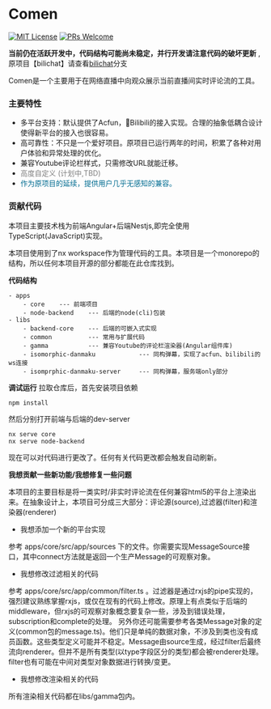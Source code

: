 # Comen

[![MIT License](https://img.shields.io/npm/l/isomorphic-danmaku.svg)](https://github.com/3Shain/isomorphic-danmaku/LICENSE)
[![PRs Welcome](https://img.shields.io/badge/PRs-welcome-brightgreen.svg)](http://makeapullrequest.com)

**当前仍在活跃开发中，代码结构可能尚未稳定，并行开发请注意代码的破坏更新** , 原项目【bilichat】请查看[bilichat](https://github.com/3Shain/Comen/tree/bilichat)分支

Comen是一个主要用于在网络直播中向观众展示当前直播间实时评论流的工具。

### 主要特性
* 多平台支持：默认提供了Acfun，Bilibili的接入实现。合理的抽象低耦合设计使得新平台的接入也很容易。
* 高可靠性：不只是一个爱好项目。原项目已运行两年的时间，积累了各种对用户体验和异常处理的优化。
* 兼容Youtube评论栏样式，只需修改URL就能迁移。
* <span style="color:#7f7f7f">高度自定义 (计划中,TBD)</span>
* <span style="color:#006c91">作为原项目的延续，提供用户几乎无感知的兼容。</span>


### 贡献代码

本项目主要技术栈为前端Angular+后端Nestjs,即完全使用TypeScript(JavaScript)实现。

本项目使用到了nx workspace作为管理代码的工具。本项目是一个monorepo的结构，所以任何本项目开源的部分都能在此仓库找到。

**代码结构**
```
- apps
    - core    --- 前端项目
    - node-backend    --- 后端的node(cli)包装
- libs
    - backend-core    --- 后端的可嵌入式实现
    - common          --- 常用与扩展代码
    - gamma           --- 兼容Youtube的评论栏渲染器(Angular组件库)
    - isomorphic-danmaku            --- 同构弹幕，实现了acfun、bilibili的ws连接
    - isomprphic-danmaku-server     --- 同构弹幕，服务端only部分
```

**调试运行**
拉取仓库后，首先安装项目依赖
```sh
npm install
```

然后分别打开前端与后端的dev-server
```
nx serve core
nx serve node-backend
```

现在可以对代码进行更改了。任何有关代码更改都会触发自动刷新。

**我想贡献一些新功能/我想修复一些问题**

本项目的主要目标是将一类实时/非实时评论流在任何兼容html5的平台上渲染出来。在抽象设计上，本项目可分成三大部分：评论源(source),过滤器(filter)和渲染器(renderer)

* 我想添加一个新的平台实现

参考 apps/core/src/app/sources 下的文件。你需要实现MessageSource接口，其中connect方法就是返回一个生产Message的可观察对象。

* 我想修改过滤相关的代码
    
参考 apps/core/src/app/common/filter.ts 。过滤器是通过rxjs的pipe实现的，强烈建议熟练掌握rxjs，或仅在现有的代码上修改。原理上有点类似于后端的middleware，但rxjs的可观察对象概念要复杂一些，涉及到错误处理，subscription和complete的处理。
        另外你还可能需要参考各类Message对象的定义(common包的message.ts)。他们只是单纯的数据对象，不涉及到类也没有成员函数。这些类型定义可能并不稳定。Message由source生成，经过filter后最终流向renderer。但并不是所有类型(以type字段区分的类型)都会被renderer处理。filter也有可能在中间对类型对象数据进行转换/变更。


* 我想修改渲染相关的代码

所有渲染相关代码都在libs/gamma包内。